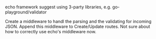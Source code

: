echo framework suggest using 3-party libraries, e.g. go-playground/validator

Create a middleware to handl the parsing and the validating for incoming JSON.
Append this middleware to Create/Update routes.
Not sure about how to correctly use echo's middleware now.